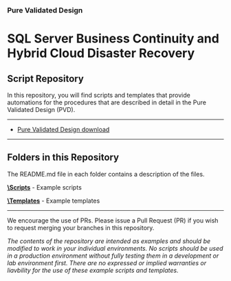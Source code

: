 ### Pure Validated Design
# SQL Server Business Continuity and Hybrid Cloud Disaster Recovery
## Script Repository
In this repository, you will find scripts and templates that provide automations for the procedures that are described in detail in the Pure Validated Design (PVD).
<!-- wp:separator -->
<hr class="wp-block-separator"/>
<!-- /wp:separator -->

* [Pure Validated Design download](https://www.purestorage.com)

<!-- wp:separator -->
<hr class="wp-block-separator"/>
<!-- /wp:separator -->

## Folders in this Repository
The README.md file in each folder contains a description of the files.

[**\Scripts**](https://github.com/PureStorage-Connect/SQL-PVD/tree/main/scripts) - Example scripts

[**\Templates**](https://github.com/PureStorage-Connect/SQL-PVD/tree/main/templates) - Example templates
<!-- wp:separator -->
<hr class="wp-block-separator"/>
<!-- /wp:separator -->

We encourage the use of PRs. Please issue a Pull Request (PR) if you wish to request merging your branches in this repository.

_The contents of the repository are intended as examples and should be modified to work in your individual environments. No scripts should be used in a production environment without fully testing them in a development or lab environment first. There are no expressed or implied warranties or liavbility for the use of these example scripts and templates._


